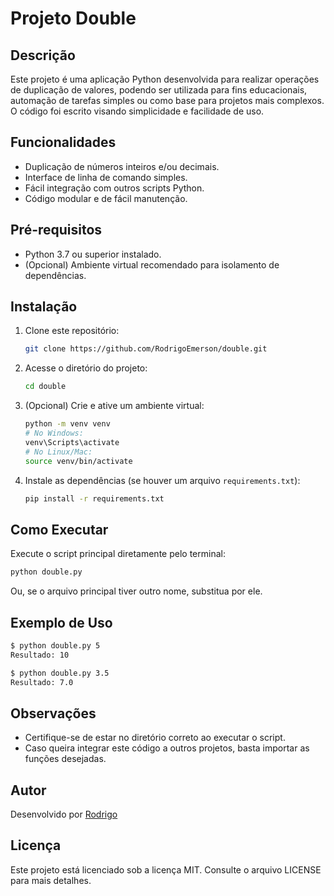 # Projeto Double

## Descrição

Este projeto é uma aplicação Python desenvolvida para realizar operações de duplicação de valores, podendo ser utilizada para fins educacionais, automação de tarefas simples ou como base para projetos mais complexos. O código foi escrito visando simplicidade e facilidade de uso.

## Funcionalidades

- Duplicação de números inteiros e/ou decimais.
- Interface de linha de comando simples.
- Fácil integração com outros scripts Python.
- Código modular e de fácil manutenção.

## Pré-requisitos

- Python 3.7 ou superior instalado.
- (Opcional) Ambiente virtual recomendado para isolamento de dependências.

## Instalação

1. Clone este repositório:
   ```bash
   git clone https://github.com/RodrigoEmerson/double.git
   ```
2. Acesse o diretório do projeto:
   ```bash
   cd double
   ```
3. (Opcional) Crie e ative um ambiente virtual:
   ```bash
   python -m venv venv
   # No Windows:
   venv\Scripts\activate
   # No Linux/Mac:
   source venv/bin/activate
   ```
4. Instale as dependências (se houver um arquivo `requirements.txt`):
   ```bash
   pip install -r requirements.txt
   ```

## Como Executar

Execute o script principal diretamente pelo terminal:

```bash
python double.py
```

Ou, se o arquivo principal tiver outro nome, substitua por ele.

## Exemplo de Uso

```bash
$ python double.py 5
Resultado: 10

$ python double.py 3.5
Resultado: 7.0
```

## Observações

- Certifique-se de estar no diretório correto ao executar o script.
- Caso queira integrar este código a outros projetos, basta importar as funções desejadas.

## Autor

Desenvolvido por [Rodrigo](https://github.com/RodrigoEmerson)

## Licença

Este projeto está licenciado sob a licença MIT. Consulte o arquivo LICENSE para mais detalhes.
